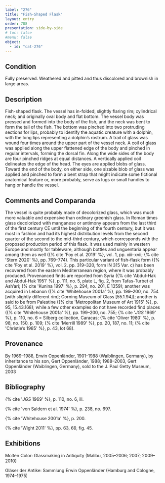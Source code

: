 ```yaml
---
label: "276"
title: "Fish-Shaped Flask"
layout: entry
order: 788
presentation: side-by-side
# toc: false
#menu: false 
object:
  - id: "cat-276"
---
```


## Condition

Fully preserved. Weathered and pitted and thus discolored and brownish in large areas.

## Description

Fish-shaped flask. The vessel has in-folded, slightly flaring rim; cylindrical neck; and originally oval body and flat bottom. The vessel body was pressed and formed into the body of the fish, and the neck was bent to form the tail of the fish. The bottom was pinched into two protruding sections for lips, probably to identify the aquatic creature with a dolphin, with the long lips representing a dolphin’s rostrum. A trail of glass was wound four times around the upper part of the vessel neck. A coil of glass was applied along the upper flattened edge of the body and pinched in regular intervals, forming the dorsal fin. Along the wide sides of the body are four pinched ridges at equal distances. A vertically applied coil delineates the edge of the head. The eyes are applied blobs of glass. Toward the end of the body, on either side, one sizable blob of glass was applied and pinched to form a bent strap that might indicate some fictional anatomical feature or, more probably, serve as lugs or small handles to hang or handle the vessel.

## Comments and Comparanda

The vessel is quite probably made of decolorized glass, which was much more valuable and expensive than ordinary greenish glass. In Roman times glass decolorized with manganese or antimony appears from the last third of the first century CE until the beginning of the fourth century, but it was most in fashion and had its highest distribution levels from the second quarter of the second to the mid-third century, which corresponds with the proposed production period of this flask. It was used mainly in western Europe and mostly for tableware, although bottles and unguentaria appear among them as well ({% cite 'Foy et al. 2019' %}, vol. 1, pp. xiii–xvii; {% cite 'Stern 2020' %}, pp. 769–774). This particular variant of fish-flask form ({% cite 'Foy et al. 2019' %}, vol. 2. pp. 319–320, form IN 315 Var. c) has been recovered from the eastern Mediterranean region, where it was probably produced. Provenanced finds are reported from Syria ({% cite 'Abdul-Hak and Abdul-Hak 1951' %}, p. 111, no. 5, plate L, fig. 2, from Tafas-Turbet el Ash’ari; {% cite 'Kunina 1997' %}, p. 294, no. 201, E 1359); another was acquired in Lebanon ({% cite 'Whitehouse 2001a' %}, pp. 199–200, no. 754 [with slightly different rim]; Corning Museum of Glass [55.1.94]); another is said to be from Palestine ({% cite 'Metropolitan Museum of Art 1915' %}, p. 95, 15.43.168); while a few other examples do not have recorded find places ({% cite 'Whitehouse 2001a' %}, pp. 199–200, no. 755; {% cite '*JGS* 1969' %}, p. 110, no. 6 = Silberg collection, Caracas; {% cite 'Oliver 1980' %}, p. 98, no. 150, p. 109; {% cite 'Merrill 1989' %}, pp. 20, 187, no. 11; {% cite 'Christie’s 1985' %}, p. 43, lot 68).

## Provenance

By 1969–1988, Erwin Oppenländer, 1901–1988 (Waiblingen, Germany), by inheritance to his son, Gert Oppenländer, 1988; 1988–2003, Gert Oppenländer (Waiblingen, Germany), sold to the J. Paul Getty Museum, 2003

## Bibliography

{% cite '*JGS* 1969' %}, p. 110, no. 6, ill.

{% cite 'von Saldern et al. 1974' %}, p. 238, no. 697.

{% cite 'Whitehouse 2001a' %}, p. 200.

{% cite 'Wight 2011' %}, pp. 63, 69, fig. 45.

## Exhibitions

Molten Color: Glassmaking in Antiquity (Malibu, 2005–2006; 2007; 2009–2010)

Gläser der Antike: Sammlung Erwin Oppenländer (Hamburg and Cologne, 1974–1975)

